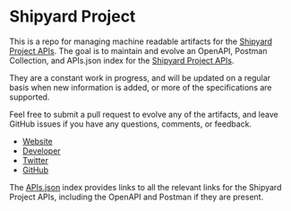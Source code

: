 # Shipyard ProjectThis is a repo for managing machine readable artifacts for the [Shipyard Project APIs](http://shipyard-project.com/). The goal is to maintain and evolve an OpenAPI, Postman Collection, and APIs.json index for the [Shipyard Project APIs](http://shipyard-project.com/).They are a constant work in progress, and will be updated on a regular basis when new information is added, or more of the specifications are supported.Feel free to submit a pull request to evolve any of the artifacts, and leave GitHub issues if you have any questions, comments, or feedback.- [Website](http://shipyard-project.com/)- [Developer](http://shipyard-project.com/)- [Twitter](https://twitter.com/shipyard_io)- [GitHub](https://github.com/shipyard)The [APIs.json](https://github.com/api-evangelist/shipyard-project/blob/master/apis.json) index provides links to all the relevant links for the Shipyard Project APIs, including the OpenAPI and Postman if they are present.